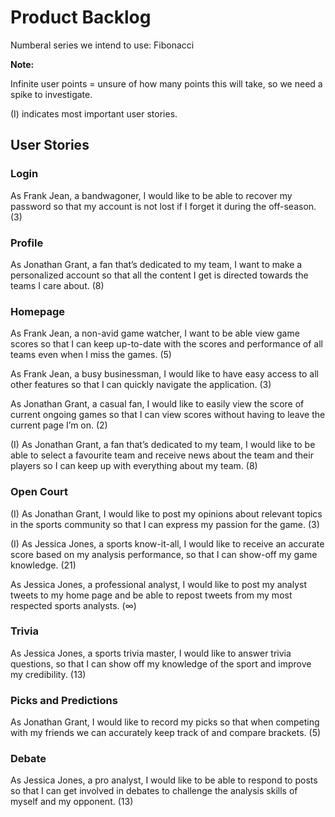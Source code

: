 # Product Backlog
Numberal series we intend to use: Fibonacci

**Note:**

Infinite user points = unsure of how many points this will take, so we need a spike to investigate.

(I) indicates most important user stories.

## User Stories
### Login
As Frank Jean, a bandwagoner, I would like to be able to recover my password so that my account is not lost if I forget it during the off-season. (3)

### Profile
As Jonathan Grant, a fan that’s dedicated to my team, I want to make a personalized account so that all the content I get is directed towards the teams I care about. (8)

### Homepage
As Frank Jean, a non-avid game watcher, I want to be able view game scores so that I can keep up-to-date with the scores and performance of all teams even when I miss the games. (5)

As Frank Jean, a busy businessman, I would like to have easy access to all other features so that I can quickly navigate the application. (3)

As Jonathan Grant, a casual fan, I would like to easily view the score of current ongoing games so that I can view scores without having to leave the current page I’m on. (2)

(I) As Jonathan Grant, a fan that’s dedicated to my team, I would like to be able to select a favourite team and receive news about the team and their players so I can keep up with everything about my team. (8)

### Open Court
(I) As Jonathan Grant, I would like to post my opinions about relevant topics in the sports community so that I can express my passion for the game. (3)

(I) As Jessica Jones, a sports know-it-all, I would like to receive an accurate score based on my analysis performance, so that I can show-off my game knowledge. (21)

As Jessica Jones, a professional analyst, I would like to post my analyst tweets to my home page and be able to repost tweets from my most respected sports analysts. (∞)

### Trivia
As Jessica Jones, a sports trivia master, I would like to answer trivia questions, so that I can show off my knowledge of the sport and improve my credibility. (13)

### Picks and Predictions
As Jonathan Grant, I would like to record my picks so that when competing with my friends we can accurately keep track of and compare brackets. (5)

### Debate
As Jessica Jones, a pro analyst, I would like to be able to respond to posts so that I can get involved in debates to challenge the analysis skills of myself and my opponent. (13)
